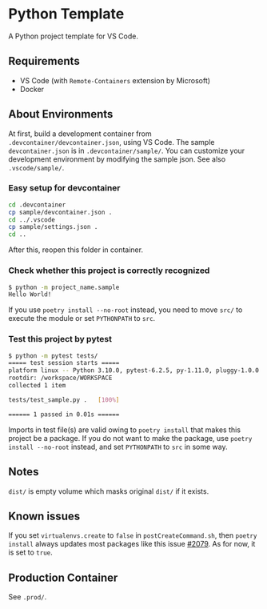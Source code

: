 # Python Template

A Python project template for VS Code.

## Requirements

- VS Code (with `Remote-Containers` extension by Microsoft)
- Docker

## About Environments

At first, build a development container from `.devcontainer/devcontainer.json`, using VS Code. The sample `devcontainer.json` is in `.devcontainer/sample/`. You can customize your development environment by modifying the sample json. See also `.vscode/sample/`.

### Easy setup for devcontainer

```sh
cd .devcontainer
cp sample/devcontainer.json .
cd ../.vscode
cp sample/settings.json .
cd ..
```

After this, reopen this folder in container.

### Check whether this project is correctly recognized

```sh
$ python -m project_name.sample
Hello World!
```

If you use `poetry install --no-root` instead, you need to move `src/` to execute the module or set `PYTHONPATH` to `src`.

### Test this project by pytest

```sh
$ python -m pytest tests/
===== test session starts =====
platform linux -- Python 3.10.0, pytest-6.2.5, py-1.11.0, pluggy-1.0.0
rootdir: /workspace/WORKSPACE
collected 1 item

tests/test_sample.py .   [100%]

====== 1 passed in 0.01s ======
```

Imports in test file(s) are valid owing to `poetry install` that makes this project be a package. If you do not want to make the package, use `poetry install --no-root` instead, and set `PYTHONPATH` to `src` in some way.

## Notes

`dist/` is empty volume which masks original `dist/` if it exists.

## Known issues

If you set `virtualenvs.create` to `false` in `postCreateCommand.sh`, then `poetry install` always updates most packages like this issue [#2079](https://github.com/python-poetry/poetry/issues/2079). As for now, it is set to `true`.

## Production Container

See `.prod/`.

